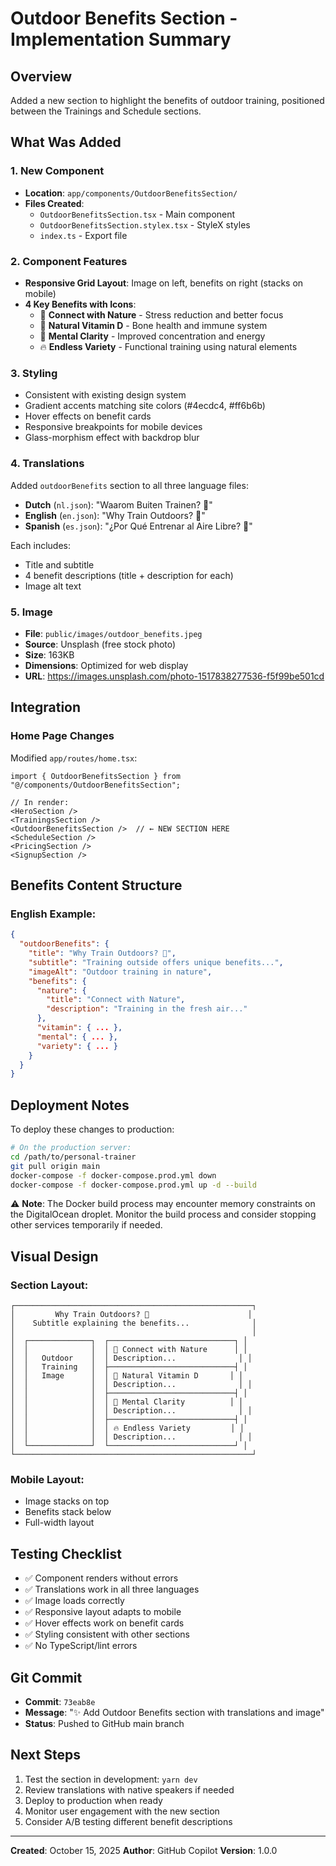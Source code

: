 # Outdoor Benefits Section - Implementation Summary

## Overview

Added a new section to highlight the benefits of outdoor training, positioned between the Trainings and Schedule sections.

## What Was Added

### 1. New Component

- **Location**: `app/components/OutdoorBenefitsSection/`
- **Files Created**:
  - `OutdoorBenefitsSection.tsx` - Main component
  - `OutdoorBenefitsSection.stylex.tsx` - StyleX styles
  - `index.ts` - Export file

### 2. Component Features

- **Responsive Grid Layout**: Image on left, benefits on right (stacks on mobile)
- **4 Key Benefits with Icons**:
  - 🌿 **Connect with Nature** - Stress reduction and better focus
  - 💪 **Natural Vitamin D** - Bone health and immune system
  - 🧘 **Mental Clarity** - Improved concentration and energy
  - 🔥 **Endless Variety** - Functional training using natural elements

### 3. Styling

- Consistent with existing design system
- Gradient accents matching site colors (#4ecdc4, #ff6b6b)
- Hover effects on benefit cards
- Responsive breakpoints for mobile devices
- Glass-morphism effect with backdrop blur

### 4. Translations

Added `outdoorBenefits` section to all three language files:

- **Dutch** (`nl.json`): "Waarom Buiten Trainen? 🌳"
- **English** (`en.json`): "Why Train Outdoors? 🌳"
- **Spanish** (`es.json`): "¿Por Qué Entrenar al Aire Libre? 🌳"

Each includes:

- Title and subtitle
- 4 benefit descriptions (title + description for each)
- Image alt text

### 5. Image

- **File**: `public/images/outdoor_benefits.jpeg`
- **Source**: Unsplash (free stock photo)
- **Size**: 163KB
- **Dimensions**: Optimized for web display
- **URL**: https://images.unsplash.com/photo-1517838277536-f5f99be501cd

## Integration

### Home Page Changes

Modified `app/routes/home.tsx`:

```tsx
import { OutdoorBenefitsSection } from "@/components/OutdoorBenefitsSection";

// In render:
<HeroSection />
<TrainingsSection />
<OutdoorBenefitsSection />  // ← NEW SECTION HERE
<ScheduleSection />
<PricingSection />
<SignupSection />
```

## Benefits Content Structure

### English Example:

```json
{
  "outdoorBenefits": {
    "title": "Why Train Outdoors? 🌳",
    "subtitle": "Training outside offers unique benefits...",
    "imageAlt": "Outdoor training in nature",
    "benefits": {
      "nature": {
        "title": "Connect with Nature",
        "description": "Training in the fresh air..."
      },
      "vitamin": { ... },
      "mental": { ... },
      "variety": { ... }
    }
  }
}
```

## Deployment Notes

To deploy these changes to production:

```bash
# On the production server:
cd /path/to/personal-trainer
git pull origin main
docker-compose -f docker-compose.prod.yml down
docker-compose -f docker-compose.prod.yml up -d --build
```

⚠️ **Note**: The Docker build process may encounter memory constraints on the DigitalOcean droplet. Monitor the build process and consider stopping other services temporarily if needed.

## Visual Design

### Section Layout:

```
┌─────────────────────────────────────────────────────┐
│         Why Train Outdoors? 🌳                      │
│    Subtitle explaining the benefits...              │
│                                                     │
│  ┌──────────────┐  ┌────────────────────────────┐ │
│  │              │  │ 🌿 Connect with Nature      │ │
│  │   Outdoor    │  │ Description...              │ │
│  │   Training   │  ├────────────────────────────┤ │
│  │   Image      │  │ 💪 Natural Vitamin D       │ │
│  │              │  │ Description...              │ │
│  │              │  ├────────────────────────────┤ │
│  │              │  │ 🧘 Mental Clarity          │ │
│  │              │  │ Description...              │ │
│  │              │  ├────────────────────────────┤ │
│  │              │  │ 🔥 Endless Variety         │ │
│  │              │  │ Description...              │ │
│  └──────────────┘  └────────────────────────────┘ │
└─────────────────────────────────────────────────────┘
```

### Mobile Layout:

- Image stacks on top
- Benefits stack below
- Full-width layout

## Testing Checklist

- ✅ Component renders without errors
- ✅ Translations work in all three languages
- ✅ Image loads correctly
- ✅ Responsive layout adapts to mobile
- ✅ Hover effects work on benefit cards
- ✅ Styling consistent with other sections
- ✅ No TypeScript/lint errors

## Git Commit

- **Commit**: `73eab8e`
- **Message**: "✨ Add Outdoor Benefits section with translations and image"
- **Status**: Pushed to GitHub main branch

## Next Steps

1. Test the section in development: `yarn dev`
2. Review translations with native speakers if needed
3. Deploy to production when ready
4. Monitor user engagement with the new section
5. Consider A/B testing different benefit descriptions

---

**Created**: October 15, 2025
**Author**: GitHub Copilot
**Version**: 1.0.0
